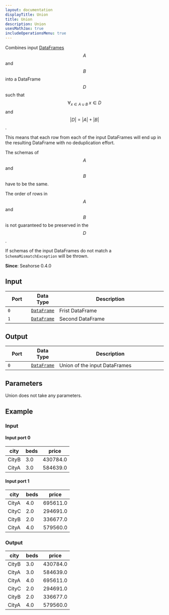 ```yaml
---
layout: documentation
displayTitle: Union
title: Union
description: Union
usesMathJax: true
includeOperationsMenu: true
---
```


Combines input [DataFrames](../classes/dataframe.html) $$ A $$ and $$ B $$
into a DataFrame $$ D $$ such that
$$ \forall_{x \in A \cup B} \; x \in D $$ and $$ |D| = |A| + |B| $$.

This means that each row from each of the input DataFrames will end up in the resulting DataFrame
with no deduplication effort.

The schemas of $$ A $$ and $$ B $$ have to be the same.

The order of rows in $$ A $$ and $$ B $$ is not guaranteed to be preserved in the $$ D $$.

If schemas of the input DataFrames do not match a ``SchemaMismatchException`` will be thrown.

**Since**: Seahorse 0.4.0

## Input

<table>
<thead>
<tr>
<th style="width:15%">Port</th>
<th style="width:15%">Data Type</th>
<th style="width:70%">Description</th>
</tr>
</thead>
<tbody>

<tr>
<td><code>0</code></td>
<td><code><a href="../classes/dataframe.html">DataFrame</a></code></td>
<td>Frist DataFrame</td>
</tr>

<tr>
<td><code>1</code></td>
<td><code><a href="../classes/dataframe.html">DataFrame</a></code></td>
<td>Second DataFrame</td>
</tr>

</tbody>
</table>

## Output

<table>
<thead>
<tr>
<th style="width:15%">Port</th>
<th style="width:15%">Data Type</th>
<th style="width:70%">Description</th>
</tr>
</thead>
<tbody>
<tr>
<td><code>0</code></td>
<td><code><a href="../classes/dataframe.html">DataFrame</a></code></td>
<td>Union of the input DataFrames</td>
</tr>
</tbody>
</table>

## Parameters

Union does not take any parameters.

## Example

### Input

#### Input port 0

<table class="table">
    <thead>
        <tr>
            <th>city</th>
            <th>beds</th>
            <th>price</th>
        </tr>
    </thead>
    <tbody>
        <tr>
            <td>CityB</td>
            <td>3.0</td>
            <td>430784.0</td>
       </tr>
        <tr>
            <td>CityA</td>
            <td>3.0</td>
            <td>584639.0</td>
       </tr>
    </tbody>
</table>

#### Input port 1

<table class="table">
    <thead>
        <tr>
            <th>city</th>
            <th>beds</th>
            <th>price</th>
        </tr>
    </thead>
    <tbody>
        <tr>
            <td>CityA</td>
            <td>4.0</td>
            <td>695611.0</td>
       </tr>
        <tr>
            <td>CityC</td>
            <td>2.0</td>
            <td>294691.0</td>
       </tr>
        <tr>
            <td>CityB</td>
            <td>2.0</td>
            <td>336677.0</td>
       </tr>
        <tr>
            <td>CityA</td>
            <td>4.0</td>
            <td>579560.0</td>
       </tr>
    </tbody>
</table>


### Output

<table class="table">
    <thead>
        <tr>
            <th>city</th>
            <th>beds</th>
            <th>price</th>
        </tr>
    </thead>
    <tbody>
        <tr>
            <td>CityB</td>
            <td>3.0</td>
            <td>430784.0</td>
       </tr>
        <tr>
            <td>CityA</td>
            <td>3.0</td>
            <td>584639.0</td>
       </tr>
        <tr>
            <td>CityA</td>
            <td>4.0</td>
            <td>695611.0</td>
       </tr>
        <tr>
            <td>CityC</td>
            <td>2.0</td>
            <td>294691.0</td>
       </tr>
        <tr>
            <td>CityB</td>
            <td>2.0</td>
            <td>336677.0</td>
       </tr>
        <tr>
            <td>CityA</td>
            <td>4.0</td>
            <td>579560.0</td>
       </tr>
    </tbody>
</table>
